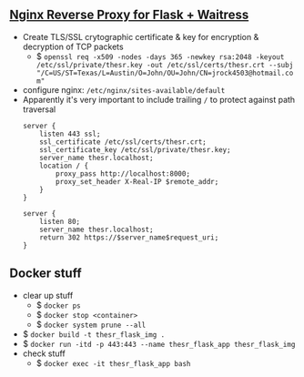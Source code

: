 ## [Nginx Reverse Proxy for Flask + Waitress](https://docs.pylonsproject.org/projects/waitress/en/stable/reverse-proxy.html)
- Create TLS/SSL crytographic certificate & key for encryption & decryption of TCP packets
    - $ `openssl req -x509 -nodes -days 365 -newkey rsa:2048 -keyout /etc/ssl/private/thesr.key -out /etc/ssl/certs/thesr.crt --subj "/C=US/ST=Texas/L=Austin/O=John/OU=John/CN=jrock4503@hotmail.com"`
- configure nginx: `/etc/nginx/sites-available/default`
- Apparently it's very important to include trailing `/` to protect against path traversal
    ```
    server {
        listen 443 ssl;
        ssl_certificate /etc/ssl/certs/thesr.crt;
        ssl_certificate_key /etc/ssl/private/thesr.key;
        server_name thesr.localhost;
        location / {
            proxy_pass http://localhost:8000;
            proxy_set_header X-Real-IP $remote_addr;
        }
    }

    server {
        listen 80;
        server_name thesr.localhost;
        return 302 https://$server_name$request_uri;
    }
    ```

## Docker stuff
- clear up stuff
    - $ `docker ps`
    - $ `docker stop <container>`
    - $ `docker system prune --all`
- $ `docker build -t thesr_flask_img .`
- $ `docker run -itd -p 443:443 --name thesr_flask_app thesr_flask_img`
- check stuff
    - $ `docker exec -it thesr_flask_app bash`

